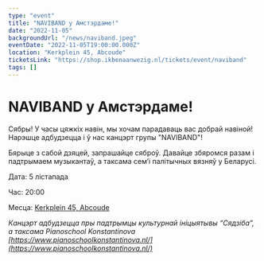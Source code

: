 ```yaml
---
type: "event"
title: "NAVIBAND у Амстэрдаме!"
date: "2022-11-05"
backgroundUrl: "/news/naviband.jpeg"
eventDate: "2022-11-05T19:00:00.000Z"
location: "Kerkplein 45, Abcoude"
ticketsLink: "https://shop.ikbenaanwezig.nl/tickets/event/naviband"
tags: []
---
```


# NAVIBAND у Амстэрдаме!

Сябры! У часы цяжкіх навін, мы хочам парадаваць вас добрай навіной! Нарэшце адбудзецца і ў нас канцэрт групы "NAVIBAND"!

Бярыце з сабой дзяцей, запрашайце сяброў. Давайце збяромся разам і падтрымаем музыкантаў, а таксама сем’і палітычных вязняў у Беларусі. 

Дата: 5 лістапада

Час: 20:00

Месца: [Kerkplein 45, Abcoude](https://goo.gl/maps/XY1dMkYuyXv5ecGd7)

_Канцэрт адбудзецца пры падтрымцы культурнай ініцыятывы “Сядзіба”, а таксама Pianoschool Konstantinova [https://www.pianoschoolkonstantinova.nl/](https://www.pianoschoolkonstantinova.nl/)_